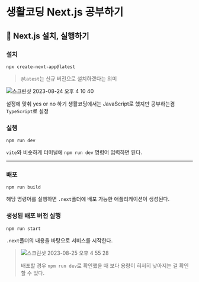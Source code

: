 # 생활코딩 Next.js 공부하기

## 📍 Next.js 설치, 실행하기

### 설치
```
npx create-next-app@latest
```

> `@latest`는 신규 버전으로 설치하겠다는 의미

![스크린샷 2023-08-24 오후 4 10 40](https://github.com/jieun419/NextJs_Study/assets/109754988/285a0e27-17f9-4dbd-b161-de93c30bbbb3)

설정에 맞춰 yes or no 하기 생활코딩에서는 JavaScript로 했지만 공부하는겸 `TypeScript`로 설정

### 실행
```
npm run dev
```
`vite`와 비슷하게 터미널에 `npm run dev` 명령어 입력하면 된다.

---

### 배포
```
npm run build
```
해당 명령어를 실행하면 `.next`폴더에 배포 가능한 애플리케이션이 생성된다.

### 생성된 배포 버전 실행
```
npm run start
```
`.next`폴더의 내용을 바탕으로 서비스를 시작한다.

>![스크린샷 2023-08-25 오후 4 55 28](https://github.com/jieun419/NextJs_Study/assets/109754988/6d178037-8291-4336-9d9f-6c12450dca4f)
>
>배포할 경우 `npm run dev`로 확인했을 때 보다 용량이 혀저히 낮아지는 걸 확인할 수 있다.
